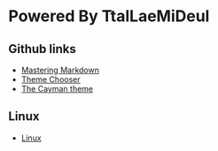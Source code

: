 # Powered By TtalLaeMiDeul

## Github links
* [Mastering Markdown](https://guides.github.com/features/mastering-markdown/)
* [Theme Chooser](https://help.github.com/en/github/working-with-github-pages/adding-a-theme-to-your-github-pages-site-with-the-theme-chooser)
* [The Cayman theme](https://github.com/pages-themes/cayman)

## Linux
* [Linux](./linux/linux01.html) 